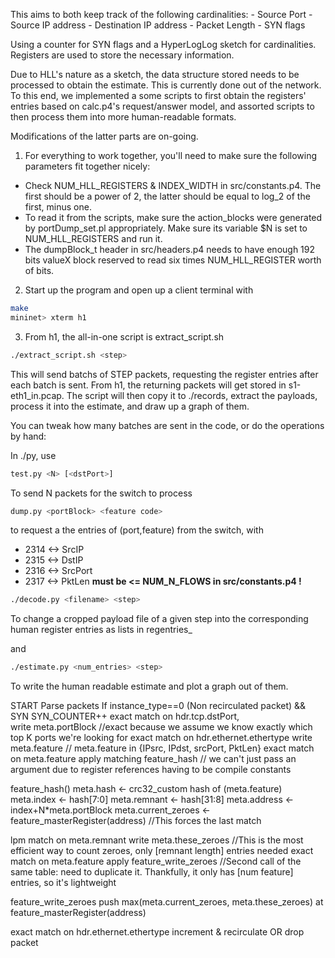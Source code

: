 This aims to both keep track of the following cardinalities:
	- Source Port
	- Source IP address
	- Destination IP address
	- Packet Length
	- SYN flags

Using a counter for SYN flags and a HyperLogLog sketch for cardinalities. 
Registers are used to store the necessary information.

Due to HLL's nature as a sketch, the data structure stored needs to be processed to obtain the estimate.
This is currently done out of the network. 
To this end, we implemented a some scripts to first obtain the registers' entries based on calc.p4's request/answer model, and assorted scripts to then process them into more human-readable formats.

Modifications of the latter parts are on-going.

1. For everything to work together, you'll need to make sure the following parameters fit together nicely:
* Check NUM_HLL_REGISTERS & INDEX_WIDTH in src/constants.p4. The first should be a power of 2, the latter should be equal to log_2 of the first, minus one.
* To read it from the scripts, make sure the action_blocks were generated by portDump_set.pl appropriately. Make sure its variable $N is set to NUM_HLL_REGISTERS and run it.  
* The dumpBlock_t header in src/headers.p4 needs to have enough 192 bits valueX block reserved to read six times NUM_HLL_REGISTER  worth of bits.

2. Start up the program and open up a client terminal with
```bash
make
mininet> xterm h1
```

3. From h1, the all-in-one script is extract_script.sh
```bash
./extract_script.sh <step>
```
This will send batchs of STEP packets, requesting the register entries after each batch is sent.
From h1, the returning packets will get stored in s1-eth1_in.pcap.
The script will then copy it to ./records, extract the payloads, process it into the estimate, and draw up a graph of them.


You can tweak how many batches are sent in the code, or do the operations by hand:

In ./py, use
```bash
test.py <N> [<dstPort>]
```
To send N packets for the switch to process

```bash
dump.py <portBlock> <feature code> 
```
to request a the entries of (port,feature) from the switch, with
   - 2314 <-> SrcIP
   - 2315 <-> DstIP
   - 2316 <-> SrcPort
   - 2317 <-> PktLen
 **<Port> must be <= NUM_N_FLOWS in src/constants.p4 !**

```bash
./decode.py <filename> <step> 
```
To change a cropped payload file of a given step into the corresponding human register entries as lists in regentries_<step>

and
```bash
./estimate.py <num_entries> <step>
```
To write the human readable estimate and plot a graph out of them.

START
Parse packets 
If instance_type==0 (Non recirculated packet) && SYN
	SYN_COUNTER++
exact match on hdr.tcp.dstPort,			
	write meta.portBlock
	//exact because we assume we know exactly which top K ports we're looking for
exact match on hdr.ethernet.ethertype
	write meta.feature
	// meta.feature in {IPsrc, IPdst, srcPort, PktLen}
exact match on meta.feature
	apply matching feature_hash 
	// we can't just pass an argument due to register references having to be compile constants

feature_hash()
	meta.hash			<- crc32_custom hash of (meta.feature)
	meta.index			<- hash[7:0]
	meta.remnant		<- hash[31:8]
	meta.address		<- index+N*meta.portBlock
	meta.current_zeroes <- feature_masterRegister(address) //This forces the last match

lpm match on meta.remnant
	write meta.these_zeroes
	//This is the most efficient way to count zeroes, only [remnant length] entries needed
exact match on meta.feature 
	apply feature_write_zeroes
	//Second call of the same table: need to duplicate it. Thankfully, it only has [num feature] entries, so it's lightweight

feature_write_zeroes
	push max(meta.current_zeroes, meta.these_zeroes) at feature_masterRegister(address)
	
exact match on hdr.ethernet.ethertype
	increment & recirculate
	OR
	drop packet




